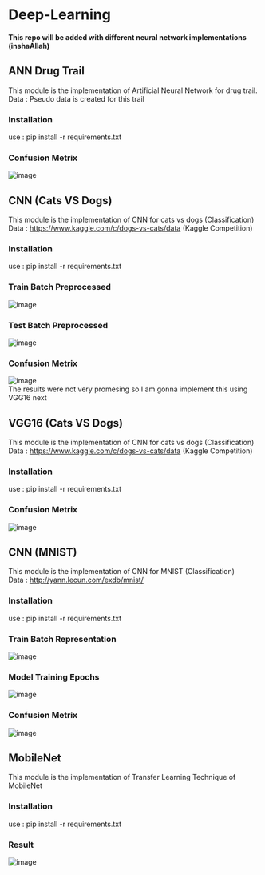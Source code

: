 # Deep-Learning
#### This repo will be added with different neural network implementations (inshaAllah)
## ANN Drug Trail
This module is the implementation of Artificial Neural Network for drug trail.<br />
Data : Pseudo data is created for this trail<br />
### Installation
use : pip install -r requirements.txt
### Confusion Metrix
![image](https://user-images.githubusercontent.com/63501850/94125714-91a7a580-fe0b-11ea-8255-2717176c1e05.png)

## CNN (Cats VS Dogs)
This module is the implementation of CNN for cats vs dogs (Classification)<br />
Data : https://www.kaggle.com/c/dogs-vs-cats/data (Kaggle Competition)<br />
### Installation
use : pip install -r requirements.txt
### Train Batch Preprocessed 
![image](https://user-images.githubusercontent.com/63501850/94126386-640f2c00-fe0c-11ea-8da7-1d998af8e24d.png)
### Test Batch Preprocessed
![image](https://user-images.githubusercontent.com/63501850/94126342-59549700-fe0c-11ea-923c-c0ca65b59bdc.png)
### Confusion Metrix
![image](https://user-images.githubusercontent.com/63501850/94126335-548fe300-fe0c-11ea-8bdb-225093bbeed8.png)<br />
The results were not very promesing so I am gonna implement this using VGG16 next<br />
## VGG16 (Cats VS Dogs)
This module is the implementation of CNN for cats vs dogs (Classification)<br />
Data : https://www.kaggle.com/c/dogs-vs-cats/data (Kaggle Competition)<br />
### Installation
use : pip install -r requirements.txt
### Confusion Metrix
![image](https://user-images.githubusercontent.com/63501850/94127676-0bd92980-fe0e-11ea-8497-cb451225a101.png)
<br />
## CNN (MNIST)
This module is the implementation of CNN for MNIST (Classification)<br />
Data : http://yann.lecun.com/exdb/mnist/ <br />
### Installation
use : pip install -r requirements.txt
### Train Batch Representation
![image](https://user-images.githubusercontent.com/63501850/94128842-7a6ab700-fe0f-11ea-9310-7ed01d8a9da2.png)
### Model Training Epochs
![image](https://user-images.githubusercontent.com/63501850/94128948-9cfcd000-fe0f-11ea-9150-61873c191b8d.png)
### Confusion Metrix
![image](https://user-images.githubusercontent.com/63501850/94129023-b1d96380-fe0f-11ea-8ecb-f6f5eb3707e0.png)
## MobileNet
This module is the implementation of Transfer Learning Technique of MobileNet
### Installation
use : pip install -r requirements.txt
### Result
![image](https://user-images.githubusercontent.com/63501850/94131486-d6830a80-fe12-11ea-9a7b-5b362322dc05.png)


